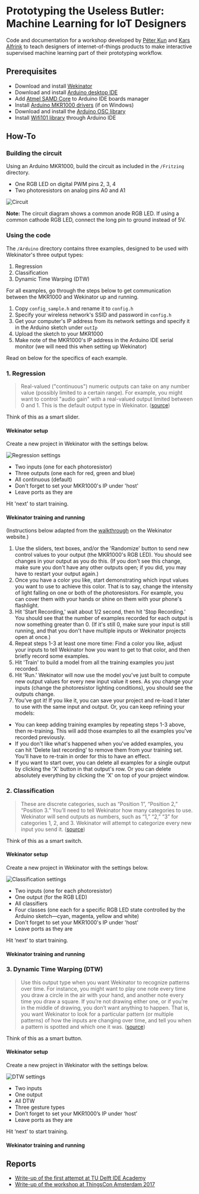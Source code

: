 # Prototyping the Useless Butler: Machine Learning for IoT Designers

Code and documentation for a workshop developed by [Péter Kun](http://peterkun.com) and [Kars Alfrink](http://leapfrog.nl) to teach designers of internet-of-things products to make interactive supervised machine learning part of their prototyping workflow.

## Prerequisites

* Download and install [Wekinator](http://www.wekinator.org/downloads/)
* Download and install [Arduino desktop IDE](https://www.arduino.cc/en/Main/Software)
* Add [Atmel SAMD Core](https://www.arduino.cc/en/Guide/MKR1000#toc2) to Arduino IDE boards manager
* Install [Arduino MKR1000 drivers](https://www.arduino.cc/en/Guide/MKR1000#toc3) (if on Windows)
* Download and install the [Arduino OSC library](https://github.com/CNMAT/OSC)
* Install [Wifi101 library](https://www.arduino.cc/en/Reference/WiFi101) through Arduino IDE

## How-To

### Building the circuit

Using an Arduino MKR1000, build the circuit as included in the `/Fritzing` directory.

* One RGB LED on digital PWM pins 2, 3, 4
* Two photoresistors on analog pins A0 and A1

![Circuit](Fritzing/circuit.png?raw=true)

**Note:** The circuit diagram shows a common anode RGB LED. If using a common cathode RGB LED, connect the long pin to ground instead of 5V.

### Using the code

The `/Arduino` directory contains three examples, designed to be used with Wekinator's three output types:

1. Regression
2. Classification
3. Dynamic Time Warping (DTW)

For all examples, go through the steps below to get communication between the MKR1000 and Wekinator up and running.

1. Copy `config_sample.h` and rename it to `config.h`
2. Specify your wireless network's SSID and password in `config.h`
3. Get your computer's IP address from its network settings and specify it in the Arduino sketch under `outIp`
4. Upload the sketch to your MKR1000
5. Make note of the MKR1000's IP address in the Arduino IDE serial monitor (we will need this when setting up Wekinator)

Read on below for the specifics of each example.

### 1. Regression

> Real-valued ("continuous") numeric outputs can take on any number value (possibly limited to a certain range). For example, you might want to control "audio gain" with a real-valued output limited between 0 and 1. This is the default output type in Wekinator. ([source](http://www.wekinator.org/detailed-instructions/#The_three_output_types))

Think of this as a smart slider.

#### Wekinator setup

Create a new project in Wekinator with the settings below.

![Regression settings](Screenshots/wekinator-regression-settings.png?raw=true)

* Two inputs (one for each photoresistor)
* Three outputs (one each for red, green and blue)
* All continuous (default)
* Don't forget to set your MKR1000's IP under 'host'
* Leave ports as they are

Hit 'next' to start training.

#### Wekinator training and running

(Instructions below adapted from the [walkthrough](http://www.wekinator.org/walkthrough/) on the Wekinator website.)

1. Use the sliders, text boxes, and/or the 'Randomize' button to send new control values to your output (the MKR1000's RGB LED). You should see changes in your output as you do this. (If you don't see this change, make sure you don't have any other outputs open; if you did, you may have to restart your output again.)
2. Once you have a color you like, start demonstrating which input values you want to use to achieve this color. That is to say, change the intensity of light falling on one or both of the photoresistors. For example, you can cover them with your hands or shine on them with your phone's flashlight.
3. Hit 'Start Recording,' wait about 1/2 second, then hit 'Stop Recording.' You should see that the number of examples recorded for each output is now something greater than 0. (If it's still 0, make sure your input is still running, and that you don't have multiple inputs or Wekinator projects open at once.)
4. Repeat steps 1-3 at least one more time: Find a color you like, adjust your inputs to tell Wekinator how you want to get to that color, and then briefly record some examples.
5. Hit 'Train' to build a model from all the training examples you just recorded.
6. Hit 'Run.' Wekinator will now use the model you've just built to compute new output values for every new input value it sees. As you change your inputs (change the photoresistor lighting conditions), you should see the outputs change.
7. You've got it! If you like it, you can save your project and re-load it later to use with the same input and output. Or, you can keep refining your models:

* You can keep adding training examples by repeating steps 1-3 above, then re-training. This will add those examples to all the examples you've recorded previously.
* If you don't like what's happened when you've added examples, you can hit 'Delete last recording' to remove them from your training set. You'll have to re-train in order for this to have an effect.
* If you want to start over, you can delete all examples for a single output by clicking the 'X' button in that output's row. Or you can delete absolutely everything by clicking the 'X' on top of your project window.

### 2. Classification

> These are discrete categories, such as “Position 1”, “Position 2,” “Position 3.” You’ll need to tell Wekinator how many categories to use. Wekinator will send outputs as numbers, such as “1,” “2,” “3” for categories 1, 2, and 3. Wekinator will attempt to categorize every new input you send it. ([source](http://www.wekinator.org/detailed-instructions/#The_three_output_types))

Think of this as a smart switch.

#### Wekinator setup

Create a new project in Wekinator with the settings below.

![Classification settings](Screenshots/wekinator-classification-settings.png?raw=true)

* Two inputs (one for each photoresistor)
* One output (for the RGB LED)
* All classifiers
* Four classes (one each for a specific RGB LED state controlled by the Arduino sketch—cyan, magenta, yellow and white)
* Don't forget to set your MKR1000's IP under 'host'
* Leave ports as they are

Hit ‘next’ to start training.

#### Wekinator training and running

### 3. Dynamic Time Warping (DTW)

> Use this output type when you want Wekinator to recognize patterns over time. For instance, you might want to play one note every time you draw a circle in the air with your hand, and another note every time you draw a square. If you’re not drawing either one, or if you’re in the middle of drawing, you don’t want anything to happen. That is, you want Wekinator to look for a particular pattern (or multiple patterns) of how the inputs are changing over time, and tell you when a pattern is spotted and which one it was. ([source](http://www.wekinator.org/detailed-instructions/#The_three_output_types))

Think of this as a smart button.

#### Wekinator setup

Create a new project in Wekinator with the settings below.

![DTW settings](Screenshots/wekinator-dtw-settings.png?raw=true)

* Two inputs
* One output
* All DTW
* Three gesture types
* Don’t forget to set your MKR1000’s IP under ‘host’
* Leave ports as they are

Hit ‘next’ to start training.

#### Wekinator training and running

## Reports

* [Write-up of the first attempt at TU Delft IDE Academy](https://leapfrog.nl/blog/archives/2017/03/10/machine-learning-for-designers-workshop/)
* [Write-up of the workshop at ThingsCon Amsterdam 2017](https://leapfrog.nl/blog/archives/2018/01/02/prototyping-the-useless-butler-machine-learning-for-iot-designers/)
